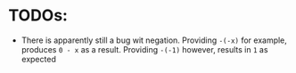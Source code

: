 # TODOs:

-   There is apparently still a bug wit negation. Providing `-(-x)` for example, produces `0 - x` as a result. Providing `-(-1)` however, results in `1` as expected
